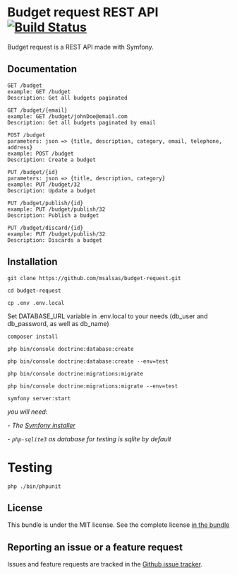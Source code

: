 Budget request REST API [![Build Status](https://travis-ci.org/msalsas/budget-request.svg?branch=master)](https://travis-ci.org/msalsas/budget-request)
==========================

Budget request is a REST API made with Symfony.

Documentation
-------------

    GET /budget
    example: GET /budget
    Description: Get all budgets paginated
    
    GET /budget/{email}
    example: GET /budget/johnDoe@email.com
    Description: Get all budgets paginated by email

    POST /budget
    parameters: json => {title, description, category, email, telephone, address}
    example: POST /budget
    Description: Create a budget

    PUT /budget/{id}
    parameters: json => {title, description, category}
    example: PUT /budget/32
    Description: Update a budget

    PUT /budget/publish/{id}
    example: PUT /budget/publish/32
    Description: Publish a budget
    
    PUT /budget/discard/{id}
    example: PUT /budget/publish/32
    Description: Discards a budget

Installation
------------

    git clone https://github.com/msalsas/budget-request.git

    cd budget-request
    
    cp .env .env.local
    
Set DATABASE_URL variable in .env.local to your needs (db_user and db_password, as well as db_name)

    composer install

    php bin/console doctrine:database:create

    php bin/console doctrine:database:create --env=test
    
    php bin/console doctrine:migrations:migrate

    php bin/console doctrine:migrations:migrate --env=test

    symfony server:start 
    
*you will need:*
 
 *- The [Symfony installer](https://symfony.com/download)*
 
 *- `php-sqlite3` as database for testing is sqlite by default*

Testing
=======

    php ./bin/phpunit

License
-------

This bundle is under the MIT license. See the complete license [in the bundle](LICENSE)

Reporting an issue or a feature request
---------------------------------------

Issues and feature requests are tracked in the [Github issue tracker](https://github.com/msalsas/budget-domain/issues).
